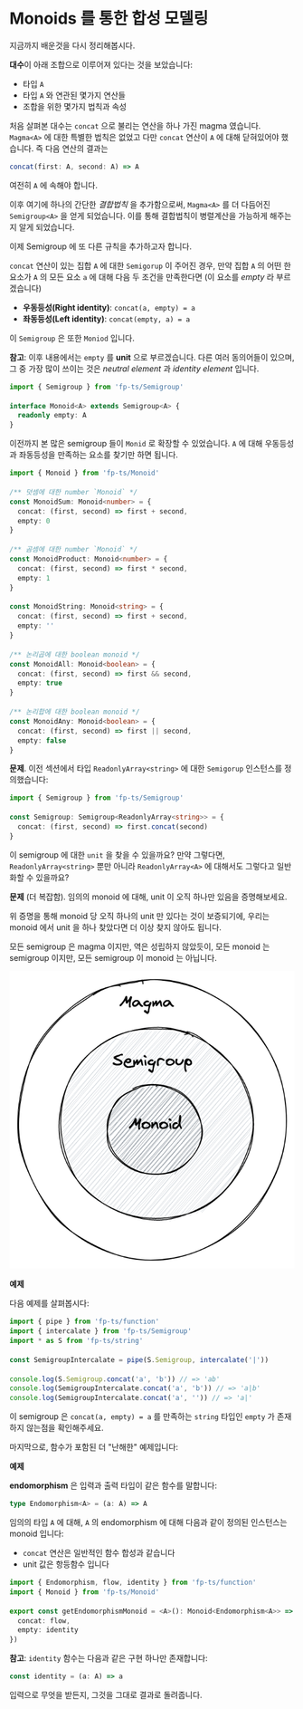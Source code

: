 # Monoids 를 통한 합성 모델링

지금까지 배운것을 다시 정리해봅시다.

**대수**이 아래 조합으로 이루어져 있다는 것을 보았습니다:

- 타입 `A`
- 타입 `A` 와 연관된 몇가지 연산들
- 조합을 위한 몇가지 법칙과 속성

처음 살펴본 대수는 `concat` 으로 불리는 연산을 하나 가진 magma 였습니다. `Magma<A>` 에 대한 특별한 법칙은 없었고 다만 `concat` 연산이 `A` 에 대해 닫혀있어야 했습니다. 즉 다음 연산의 결과는

```typescript
concat(first: A, second: A) => A
```

여전히 `A` 에 속해야 합니다.

이후 여기에 하나의 간단한 _결합법칙_ 을 추가함으로써, `Magma<A>` 를 더 다듬어진 `Semigroup<A>` 을 얻게 되었습니다. 이를 통해 결합법칙이 병렬계산을 가능하게 해주는지 알게 되었습니다.

이제 Semigroup 에 또 다른 규칙을 추가하고자 합니다.

`concat` 연산이 있는 집합 `A` 에 대한 `Semigorup` 이 주어진 경우, 만약 집합 `A` 의 어떤 한 요소가 `A` 의 모든 요소 `a` 에 대해 다음 두 조건을 만족한다면 (이 요소를 _empty_ 라 부르겠습니다) 

- **우동등성(Right identity)**: `concat(a, empty) = a`
- **좌동등성(Left identity)**: `concat(empty, a) = a`

이 `Semigroup` 은 또한 `Moniod` 입니다.

**참고**: 이후 내용에서는 `empty` 를 **unit** 으로 부르겠습니다. 다른 여러 동의어들이 있으며, 그 중 가장 많이 쓰이는 것은 _neutral element_ 과 _identity element_ 입니다.

```typescript
import { Semigroup } from 'fp-ts/Semigroup'

interface Monoid<A> extends Semigroup<A> {
  readonly empty: A
}
```

이전까지 본 많은 semigroup 들이 `Monid` 로 확장할 수 있었습니다. `A` 에 대해 우동등성과 좌동등성을 만족하는 요소를 찾기만 하면 됩니다.

```typescript
import { Monoid } from 'fp-ts/Monoid'

/** 덧셈에 대한 number `Monoid` */
const MonoidSum: Monoid<number> = {
  concat: (first, second) => first + second,
  empty: 0
}

/** 곰셈에 대한 number `Monoid` */
const MonoidProduct: Monoid<number> = {
  concat: (first, second) => first * second,
  empty: 1
}

const MonoidString: Monoid<string> = {
  concat: (first, second) => first + second,
  empty: ''
}

/** 논리곱에 대한 boolean monoid */
const MonoidAll: Monoid<boolean> = {
  concat: (first, second) => first && second,
  empty: true
}

/** 논리합에 대한 boolean monoid */
const MonoidAny: Monoid<boolean> = {
  concat: (first, second) => first || second,
  empty: false
}
```

**문제**. 이전 섹션에서 타입 `ReadonlyArray<string>` 에 대한 `Semigorup` 인스턴스를 정의했습니다:

```typescript
import { Semigroup } from 'fp-ts/Semigroup'

const Semigroup: Semigroup<ReadonlyArray<string>> = {
  concat: (first, second) => first.concat(second)
}
```

이 semigroup 에 대한 `unit` 을 찾을 수 있을까요? 만약 그렇다면, `ReadonlyArray<string>` 뿐만 아니라 `ReadonlyArray<A>` 에 대해서도 그렇다고 일반화할 수 있을까요?

**문제** (더 복잡함). 임의의 monoid 에 대해, unit 이 오직 하나만 있음을 증명해보세요.

위 증명을 통해 monoid 당 오직 하나의 unit 만 있다는 것이 보증되기에, 우리는 monoid 에서 unit 을 하나 찾았다면 더 이상 찾지 않아도 됩니다.

모든 semigroup 은 magma 이지만, 역은 성립하지 않았듯이, 모든 monoid 는 semigroup 이지만, 모든 semigroup 이 monoid 는 아닙니다.

![Magma vs Semigroup vs Monoid](../images/monoid.png)

**예제**

다음 예제를 살펴봅시다:

```typescript
import { pipe } from 'fp-ts/function'
import { intercalate } from 'fp-ts/Semigroup'
import * as S from 'fp-ts/string'

const SemigroupIntercalate = pipe(S.Semigroup, intercalate('|'))

console.log(S.Semigroup.concat('a', 'b')) // => 'ab'
console.log(SemigroupIntercalate.concat('a', 'b')) // => 'a|b'
console.log(SemigroupIntercalate.concat('a', '')) // => 'a|'
```

이 semigroup 은 `concat(a, empty) = a` 를 만족하는 `string` 타입인 `empty` 가 존재하지 않는점을 확인해주세요.

마지막으로, 함수가 포함된 더 "난해한" 예제입니다:

**예제**

**endomorphism** 은 입력과 출력 타입이 같은 함수를 말합니다:

```typescript
type Endomorphism<A> = (a: A) => A
```

임의의 타입 `A` 에 대해, `A` 의 endomorphism 에 대해 다음과 같이 정의된 인스턴스는 monoid 입니다:

- `concat` 연산은 일반적인 함수 합성과 같습니다
- unit 값은 항등함수 입니다

```typescript
import { Endomorphism, flow, identity } from 'fp-ts/function'
import { Monoid } from 'fp-ts/Monoid'

export const getEndomorphismMonoid = <A>(): Monoid<Endomorphism<A>> => ({
  concat: flow,
  empty: identity
})
```

**참고**: `identity` 함수는 다음과 같은 구현 하나만 존재합니다:

```typescript
const identity = (a: A) => a
```

입력으로 무엇을 받든지, 그것을 그대로 결과로 돌려줍니다.

<!--
TODO:
We can start having a small taste of the importance of the `identity` function. While apparently useless per se, this function is vital to define a monoid for functions, in this case, endomorphisms. In fact, _doing nothing_, being _empty_ or _neutral_ is a tremendously valuable property to have when it comes to composition and we can think of the `identity` function as the number `0` of functions.
-->
